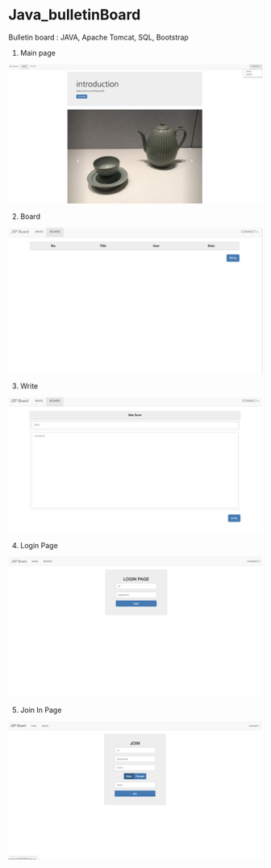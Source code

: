 # Java_bulletinBoard
Bulletin board : JAVA, Apache Tomcat, SQL, Bootstrap

1. Main page

<img src ="main.png">

2. Board

<img src ="list.png">

3. Write

<img src ="board.png">

4. Login Page

<img src ="login.png">

5. Join In Page

<img src ="join.png">
